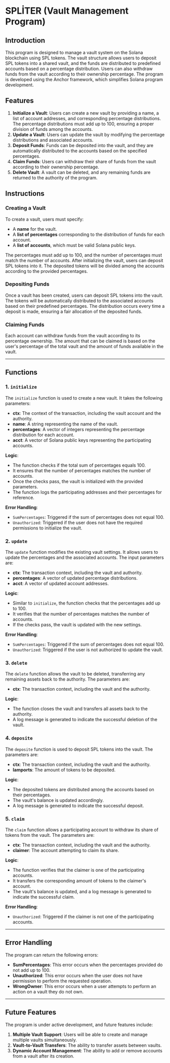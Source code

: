 # SPLİTER (Vault Management Program)

## Introduction

This program is designed to manage a vault system on the Solana blockchain using SPL tokens. The vault structure allows users to deposit SPL tokens into a shared vault, and the funds are distributed to predefined accounts based on a percentage distribution. Users can also withdraw funds from the vault according to their ownership percentage. The program is developed using the Anchor framework, which simplifies Solana program development.

## Features

1. **Initialize a Vault**: Users can create a new vault by providing a name, a list of account addresses, and corresponding percentage distributions. The percentage distributions must add up to 100, ensuring a proper division of funds among the accounts.
2. **Update a Vault**: Users can update the vault by modifying the percentage distributions and associated accounts.
3. **Deposit Funds**: Funds can be deposited into the vault, and they are automatically distributed to the accounts based on the specified percentages.
4. **Claim Funds**: Users can withdraw their share of funds from the vault according to their ownership percentage.
5. **Delete Vault**: A vault can be deleted, and any remaining funds are returned to the authority of the program.

## Instructions

### Creating a Vault

To create a vault, users must specify:
- A **name** for the vault.
- A **list of percentages** corresponding to the distribution of funds for each account.
- A **list of accounts**, which must be valid Solana public keys.
  
The percentages must add up to 100, and the number of percentages must match the number of accounts. After initializing the vault, users can deposit SPL tokens into it. The deposited tokens will be divided among the accounts according to the provided percentages.

### Depositing Funds

Once a vault has been created, users can deposit SPL tokens into the vault. The tokens will be automatically distributed to the associated accounts based on their predefined percentages. The distribution occurs every time a deposit is made, ensuring a fair allocation of the deposited funds.

### Claiming Funds

Each account can withdraw funds from the vault according to its percentage ownership. The amount that can be claimed is based on the user's percentage of the total vault and the amount of funds available in the vault.

---

## Functions

### 1. **`initialize`**

The `initialize` function is used to create a new vault. It takes the following parameters:

- **ctx**: The context of the transaction, including the vault account and the authority.
- **name**: A string representing the name of the vault.
- **percentages**: A vector of integers representing the percentage distribution for each account.
- **acct**: A vector of Solana public keys representing the participating accounts.

**Logic**:
- The function checks if the total sum of percentages equals 100.
- It ensures that the number of percentages matches the number of accounts.
- Once the checks pass, the vault is initialized with the provided parameters.
- The function logs the participating addresses and their percentages for reference.

**Error Handling**:
- `SumPercentages`: Triggered if the sum of percentages does not equal 100.
- `Unauthorized`: Triggered if the user does not have the required permissions to initialize the vault.

### 2. **`update`**

The `update` function modifies the existing vault settings. It allows users to update the percentages and the associated accounts. The input parameters are:

- **ctx**: The transaction context, including the vault and authority.
- **percentages**: A vector of updated percentage distributions.
- **acct**: A vector of updated account addresses.

**Logic**:
- Similar to `initialize`, the function checks that the percentages add up to 100.
- It verifies that the number of percentages matches the number of accounts.
- If the checks pass, the vault is updated with the new settings.

**Error Handling**:
- `SumPercentages`: Triggered if the sum of percentages does not equal 100.
- `Unauthorized`: Triggered if the user is not authorized to update the vault.

### 3. **`delete`**

The `delete` function allows the vault to be deleted, transferring any remaining assets back to the authority. The parameters are:

- **ctx**: The transaction context, including the vault and the authority.


**Logic**:
- The function closes the vault and transfers all assets back to the authority.
- A log message is generated to indicate the successful deletion of the vault.

### 4. **`deposite`**

The `deposite` function is used to deposit SPL tokens into the vault. The parameters are:

- **ctx**: The transaction context, including the vault and the authority.
- **lamports**: The amount of tokens to be deposited.

**Logic**:
- The deposited tokens are distributed among the accounts based on their percentages.
- The vault's balance is updated accordingly.
- A log message is generated to indicate the successful deposit.

### 5. **`claim`**

The `claim` function allows a participating account to withdraw its share of tokens from the vault. The parameters are:

- **ctx**: The transaction context, including the vault and the authority.
- **claimer**: The account attempting to claim its share.

**Logic**:
- The function verifies that the claimer is one of the participating accounts.
- It transfers the corresponding amount of tokens to the claimer's account.
- The vault's balance is updated, and a log message is generated to indicate the successful claim.

**Error Handling**:
- `Unauthorized`: Triggered if the claimer is not one of the participating accounts.

---

## Error Handling

The program can return the following errors:

- **SumPercentages**: This error occurs when the percentages provided do not add up to 100.
- **Unauthorized**: This error occurs when the user does not have permission to perform the requested operation.
- **WrongOwner**: This error occurs when a user attempts to perform an action on a vault they do not own.

---

## Future Features

The program is under active development, and future features include:

1. **Multiple Vault Support**: Users will be able to create and manage multiple vaults simultaneously.
2. **Vault-to-Vault Transfers**: The ability to transfer assets between vaults.
3. **Dynamic Account Management**: The ability to add or remove accounts from a vault after its creation.
